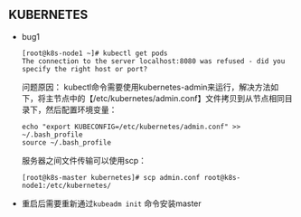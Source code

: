 ## KUBERNETES

* bug1

  ```shell
  [root@k8s-node1 ~]# kubectl get pods
  The connection to the server localhost:8080 was refused - did you specify the right host or port?
  ```

  问题原因： kubectl命令需要使用kubernetes-admin来运行，解决方法如下，将主节点中的【/etc/kubernetes/admin.conf】文件拷贝到从节点相同目录下，然后配置环境变量： 

  ```shell
  echo "export KUBECONFIG=/etc/kubernetes/admin.conf" >> ~/.bash_profile
  source ~/.bash_profile
  ```

  服务器之间文件传输可以使用scp：

  ```shell
  [root@k8s-master kubernetes]# scp admin.conf root@k8s-node1:/etc/kubernetes/
  ```

* 重启后需要重新通过`kubeadm init` 命令安装master

